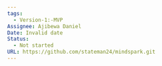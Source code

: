 ```yaml
---
tags:
  - Version-1:-MVP
Assignee: Ajibewa Daniel
Date: Invalid date
Status:
  - Not started
URL: https://github.com/stateman24/mindspark.git
---
```

